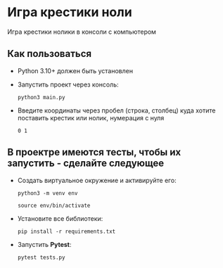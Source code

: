 # Игра крестики ноли
Игра крестики нолики в консоли с компьютером

## Как пользоваться

- Python 3.10+ должен быть установлен

- Запустить проект через консоль: 
     ``` 
    python3 main.py
    ```
- Введите координаты через пробел (строка, столбец) куда хотите поставить крестик или нолик, нумерация с нуля
     ``` 
    0 1
    ```

## В проектре имеются тесты, чтобы их запустить - сделайте следующее

- Создать виртуальное окружение и активируйте его:
     ```
     python3 -m venv env 
     ```  
     ```
     source env/bin/activate
     ```
- Установите все библиотеки:
     ```
     pip install -r requirements.txt
     ```
- Запустить **Pytest**:
     ```
     pytest tests.py
     ```
